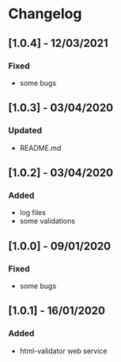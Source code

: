 # Changelog

## [1.0.4] - 12/03/2021

### Fixed
 - some bugs

## [1.0.3] - 03/04/2020

### Updated
 - README.md

## [1.0.2] - 03/04/2020

### Added
 - log files
 - some validations

## [1.0.0] - 09/01/2020

### Fixed
 - some bugs

## [1.0.1] - 16/01/2020

### Added
 - html-validator web service
